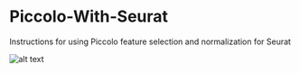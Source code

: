 # Piccolo-With-Seurat
Instructions for using Piccolo feature selection and normalization for Seurat


![alt text]([https://github.com/Amartya101/Piccolo-With-Seurat/blob/SCTv2_UMAPs.png](https://github.com/Amartya101/Piccolo-With-Seurat/blob/main/SCTv2_UMAPs.png))
